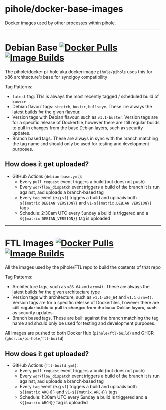 # pihole/docker-base-images

Docker images used by other processes within pihole.

---
# Debian Base [![Docker Pulls](https://img.shields.io/docker/pulls/pihole/debian-base)](https://hub.docker.com/r/pihole/debian-base) [![Image Builds](https://github.com/pi-hole/docker-base-images/actions/workflows/debian-base.yml/badge.svg)](https://github.com/pi-hole/docker-base-images/actions/workflows/debian-base.yml)

The pihole/docker-pi-hole aka docker image `pihole/pihole` uses this for x86 architecture's base for synolgoy compatibility

Tag Patterns:

- `latest` tag: This is always the most recently tagged / scheduled build of `buster`
- Debian flavour tags: `stretch`, `buster`, `bullseye`. These are always the latest builds for the given flavour.
- Version tags with Debian flavour, such as `v1.1-buster`. Version tags are for a specific release of Dockerfile, however there are still regular builds to pull in changes from the base Debian layers, such as security updates.
- Branch based tags. These are always in sync with the branch matching the tag name and should only be used for testing and development purposes.

## How does it get uploaded?

- GitHub Actions (`debian-base.yml`):
  - Every `pull_request` event triggers a build (but does not push)
  - Every `workflow_dispatch` event triggers a build of the branch it is run against, and uploads a branch-based tag
  - Every `tag` event (e.g `v1`) triggers a build and uploads both `${{matrix.DEBIAN_VERSION}}` and `v1-${{matrix.DEBIAN_VERSION}}` tags
  - Schedule: 2:30am UTC every Sunday a build is triggered and a `${{matrix.DEBIAN_VERSION}}` tag is uploaded

---
# FTL Images [![Docker Pulls](https://img.shields.io/docker/pulls/pihole/ftl-build)](https://hub.docker.com/r/pihole/ftl-build) [![Image Builds](https://github.com/pi-hole/docker-base-images/actions/workflows/ftl-build.yml/badge.svg)](https://github.com/pi-hole/docker-base-images/actions/workflows/ftl-build.yml)

All the images used by the pihole/FTL repo to build the contents of that repo

Tag Patterns:
 - Architecture tags, such as `x86_64` and `armv4t`. These are always the latest builds for the given architecture type
 - Version tags with architecture, such as `v1.1-x86_64` and `v1.1-armv4t`. Version tags are for a specific release of Dockerfiles, however there are still regular builds to pull in changes from the base Debian layers, such as security updates.
 - Branch based tags. These are built against the branch matching the tag name and should only be used for testing and development purposes.

All images are pushed to both Docker Hub (`pihole/ftl-build`) and GHCR (`ghcr.io/pi-hole/ftl-build`)

## How does it get uploaded?

- GitHub Actions (`ftl-build.yml`):
  - Every `pull_request` event triggers a build (but does not push)
  - Every `workflow_dispatch` event triggers a build of the branch it is run against, and uploads a branch-based tag
  - Every `tag` event (e.g `v1`) triggers a build and uploads both `${{matrix.ARCH}}` and `v1-${{matrix.ARCH}}` tags
  - Schedule: 1:30am UTC every Sunday a build is triggered and a `${{matrix.ARCH}}` tag is uploaded

